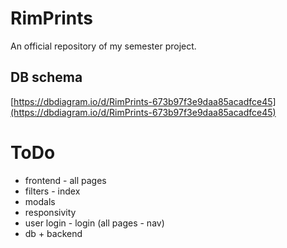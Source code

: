 # RimPrints
An official repository of my semester project. 

## DB schema 
[https://dbdiagram.io/d/RimPrints-673b97f3e9daa85acadfce45](https://dbdiagram.io/d/RimPrints-673b97f3e9daa85acadfce45)

# ToDo
- frontend - all pages
- filters - index
- modals
- responsivity
- user login - login (all pages - nav)
- db + backend 
